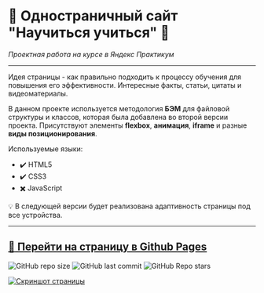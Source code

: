 # :small_orange_diamond: Одностраничный сайт "Научиться учиться" :small_orange_diamond:
*Проектная работа на курсе в Яндекс Практикум*
______

Идея страницы - как правильно подходить к процессу обучения для повышения его эффективности. Интересные факты, статьи, цитаты и видеоматериалы.  

В данном проекте используется методология **БЭМ** для файловой структуры и классов, которая была добавлена во второй версии проекта. Присутствуют элементы **flexbox**, **анимация**, **iframe** и разные **виды позиционирования**.  

Используемые языки: 
* :heavy_check_mark: HTML5    
* :heavy_check_mark: CSS3    
* :heavy_multiplication_x: JavaScript  

:bulb: В следующей версии будет реализована адаптивность страницы под все устройства.
_____

[:link: Перейти на страницу в Github Pages](https://uzornakovre.github.io/how-to-learn/)  
------
![GitHub repo size](https://img.shields.io/github/repo-size/uzornakovre/how-to-learn?color=yellow&style=flat-square) ![GitHub last commit](https://img.shields.io/github/last-commit/uzornakovre/how-to-learn?color=blue&style=flat-square) ![GitHub Repo stars](https://img.shields.io/github/stars/uzornakovre/how-to-learn?color=pink&style=flat-square)

[![Скриншот страницы](https://i.ibb.co/hC02Qhs/2022-08-15-13-11-05.png)](https://uzornakovre.github.io/how-to-learn/)